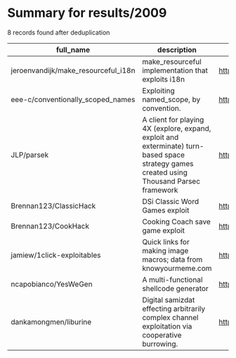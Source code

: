 
# Summary for results/2009
    
8 records found after deduplication

| full_name | description | html_url | matched_list | matched_count | pushed_at | size | stargazers_count | language | forks_count |
|-------------------------------------|--------------------------------------------------------------------------------------------------------------------------------------------|--------------------------------------------------------|----------------|-----------------|---------------------------|--------|--------------------|------------|---------------|
| jeroenvandijk/make_resourceful_i18n | make_resourceful implementation that exploits i18n | https://github.com/jeroenvandijk/make_resourceful_i18n | ['exploit'] | 1 | 2009-05-19 13:34:49+00:00 | 344 | 3 | Ruby | 0 |
| eee-c/conventionally_scoped_names | Exploiting named_scope, by convention. | https://github.com/eee-c/conventionally_scoped_names | ['exploit'] | 1 | 2009-01-19 19:32:21+00:00 | 84 | 6 | nan | 1 |
| JLP/parsek | A client for playing 4X (explore, expand, exploit and exterminate) turn-based space strategy games created using Thousand Parsec framework | https://github.com/JLP/parsek | ['exploit'] | 1 | 2009-02-09 17:54:46+00:00 | 164 | 2 | nan | 0 |
| Brennan123/ClassicHack | DSi Classic Word Games exploit | https://github.com/Brennan123/ClassicHack | ['exploit'] | 1 | 2009-07-31 23:42:46+00:00 | 88 | 0 | C | 1 |
| Brennan123/CookHack | Cooking Coach save game exploit | https://github.com/Brennan123/CookHack | ['exploit'] | 1 | 2009-07-30 23:43:30+00:00 | 88 | 0 | C | 1 |
| jamiew/1click-exploitables | Quick links for making image macros; data from knowyourmeme.com | https://github.com/jamiew/1click-exploitables | ['exploit'] | 1 | 2009-09-16 03:23:34+00:00 | 196 | 3 | Ruby | 1 |
| ncapobianco/YesWeGen | A multi-functional shellcode generator | https://github.com/ncapobianco/YesWeGen | ['shellcode'] | 1 | 2009-10-22 20:41:38+00:00 | 530 | 2 | C | 3 |
| dankamongmen/liburine | Digital samizdat effecting arbitrarily complex channel exploitation via cooperative burrowing. | https://github.com/dankamongmen/liburine | ['exploit'] | 1 | 2009-10-25 07:41:39+00:00 | 72 | 9 | nan | 20 |
